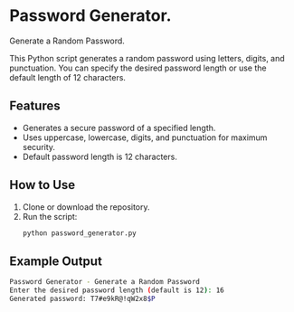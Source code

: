 # Password Generator.
Generate a Random Password.

This Python script generates a random password using letters, digits, and punctuation. You can specify the desired password length or use the default length of 12 characters.

## Features

- Generates a secure password of a specified length.
- Uses uppercase, lowercase, digits, and punctuation for maximum security.
- Default password length is 12 characters.

## How to Use

1. Clone or download the repository.
2. Run the script:
   ```bash
   python password_generator.py

## Example Output
```bash
Password Generator - Generate a Random Password
Enter the desired password length (default is 12): 16
Generated password: T7#e9kR@!qW2x8$P
```
